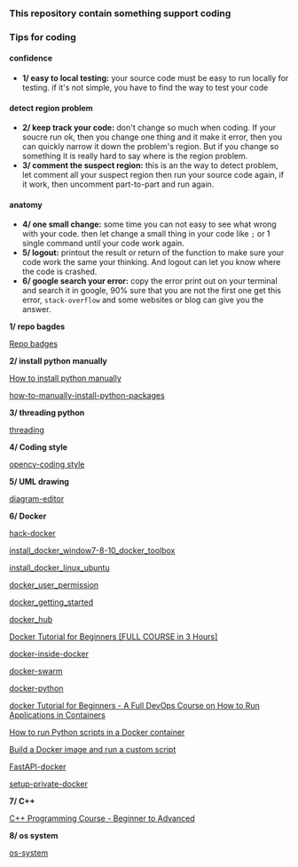 ### This repository contain something support coding

### Tips for coding
#### confidence
- **1/ easy to local testing:** your source code must be easy to run locally for testing. if it's not simple, you have to find the way to test your code
#### detect region problem
- **2/ keep track your code:** don't change so much when coding. If your soucre run ok, then you change one thing and it make it error, then you can quickly narrow it down the problem's region. But if you change so something it is really hard to say where is the region problem.
- **3/ comment the suspect region:** this is an the way to detect problem, let comment all your suspect region then run your source code again, if it work, then uncomment part-to-part and run again.
#### anatomy 
- **4/ one small change:** some time you can not easy to see what wrong with your code. then let change a small thing in your code like `;` or 1 single command until your code work again.
- **5/ logout:** printout the result or return of the function to make sure your code work the same your thinking. And logout can let you know where the code is crashed.
- **6/ google search your error:** copy the error print out on your terminal and search it in google, 90% sure that you are not the first one get this error, `stack-overflow` and some websites or blog can give you the answer. 

**1/ repo bagdes**

[Repo badges](https://shields.io/)

**2/ install python manually**

[How to install python manually](https://www.activestate.com/resources/quick-reads/python-package-installation-on-windows/#python-installation-requirements)

[how-to-manually-install-python-packages](https://www.activestate.com/resources/quick-reads/how-to-manually-install-python-packages/)

**3/ threading python**

[threading](https://realpython.com/intro-to-python-threading/)

**4/ Coding style**

[opencv-coding style](https://github.com/opencv/opencv/wiki/Coding_Style_Guide)

**5/ UML drawing**

[diagram-editor](https://www.diagrameditor.com/)

**6/ Docker**

[hack-docker](https://www.youtube.com/watch?v=XiLfEU9wK-w)

[install_docker_window7-8-10_docker_toolbox](https://devconnected.com/how-to-install-docker-on-windows-7-8-10-home-and-pro/)

[install_docker_linux_ubuntu](https://www.digitalocean.com/community/tutorials/how-to-install-and-use-docker-on-ubuntu-18-04)

[docker_user_permission](https://docs.docker.com/engine/install/linux-postinstall/)

[docker_getting_started](https://www.docker.com/get-started/)

[docker_hub](https://hub.docker.com/)

[Docker Tutorial for Beginners [FULL COURSE in 3 Hours]](https://www.youtube.com/watch?v=3c-iBn73dDE)

[docker-inside-docker](https://devopscube.com/run-docker-in-docker/)

[docker-swarm](https://www.youtube.com/watch?v=YYfefejSgWY)

[docker-python](https://www.youtube.com/watch?v=bi0cKgmRuiA&list=PLsM05n4rlXWTamBIPSom7mQVA-xooDkxw)

[docker Tutorial for Beginners - A Full DevOps Course on How to Run Applications in Containers](https://www.youtube.com/watch?v=fqMOX6JJhGo&list=PLsM05n4rlXWTamBIPSom7mQVA-xooDkxw)

[How to run Python scripts in a Docker container](https://www.youtube.com/watch?v=uvTl6GefR9o)

[Build a Docker image and run a custom script](https://www.youtube.com/watch?v=2_yOif1JlW0)

[FastAPI-docker](https://fastapi.tiangolo.com/deployment/docker/)

[setup-private-docker](https://www.digitalocean.com/community/tutorials/how-to-set-up-a-private-docker-registry-on-ubuntu-14-04)

**7/ C++**

[C++ Programming Course - Beginner to Advanced](https://www.youtube.com/watch?v=8jLOx1hD3_o)

**8/ os system**

[os-system](https://www3.ntu.edu.sg/home/ehchua/programming/howto/Environment_Variables.html)
